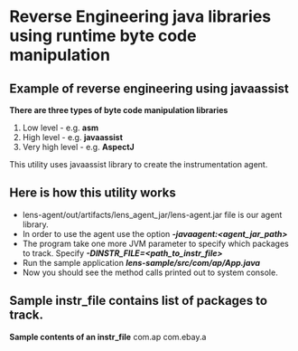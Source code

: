 # Reverse Engineering java libraries using runtime byte code manipulation
## Example of reverse engineering using javaassist

**There are three types of byte code manipulation libraries**
1. Low level - e.g. **asm**
2. High level - e.g. **javaassist**
3. Very high level - e.g. **AspectJ**

This utility uses javaassist library to create the instrumentation agent.

## Here is how this utility works
* lens-agent/out/artifacts/lens_agent_jar/lens-agent.jar file is our agent library.
* In order to use the agent use the option **_-javaagent:<agent_jar_path>_**
* The program take one more JVM parameter to specify which packages to track. Specify **_-DINSTR_FILE=<path_to_instr_file>_**
* Run the sample application **_lens-sample/src/com/ap/App.java_**
* Now you should see the method calls printed out to system console.

## Sample instr_file contains list of packages to track. 
**Sample contents of an instr_file**
com.ap
com.ebay.a
